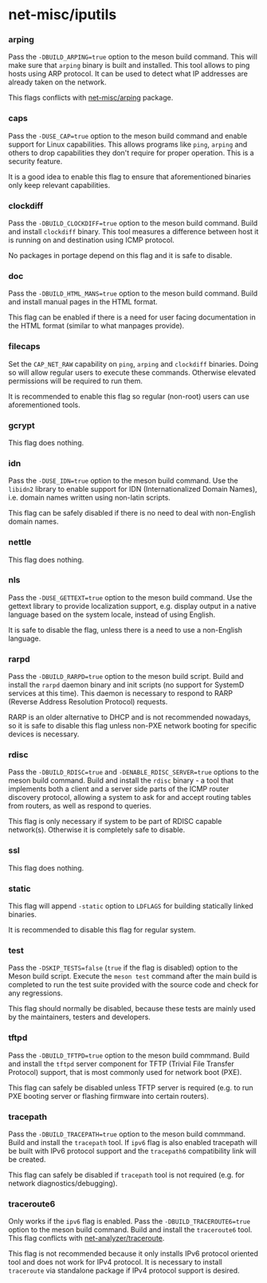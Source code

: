 # net-misc/iputils

### arping
Pass the `-DBUILD_ARPING=true` option to the meson build command. This will make sure that `arping` binary is built and installed. This tool allows to ping hosts using ARP protocol. It can be used to detect what IP addresses are already taken on the network.

This flags conflicts with [net-misc/arping](arping.md) package.

### caps
Pass the `-DUSE_CAP=true` option to the meson build command and enable support for Linux capabilities. This allows programs like `ping`, `arping` and others to drop capabilities they don't require for proper operation. This is a security feature.

It is a good idea to enable this flag to ensure that aforementioned binaries only keep relevant capabilities.

### clockdiff
Pass the `-DBUILD_CLOCKDIFF=true` option to the meson build command. Build and install `clockdiff` binary. This tool measures a difference between host it is running on and destination using ICMP protocol.

No packages in portage depend on this flag and it is safe to disable.

### doc
Pass the `-DBUILD_HTML_MANS=true` option to the meson build command. Build and install manual pages in the HTML format.

This flag can be enabled if there is a need for user facing documentation in the HTML format (similar to what manpages provide).

### filecaps
Set the `CAP_NET_RAW` capability on `ping`, `arping` and `clockdiff` binaries. Doing so will allow regular users to execute these commands. Otherwise elevated permissions will be required to run them.

It is recommended to enable this flag so regular (non-root) users can use aforementioned tools.

### gcrypt
This flag does nothing.

### idn
Pass the `-DUSE_IDN=true` option to the meson build command. Use the `libidn2` library to enable support for IDN (Internationalized Domain Names), i.e. domain names written using non-latin scripts.

This flag can be safely disabled if there is no need to deal with non-English domain names.

### nettle
This flag does nothing.

### nls
Pass the `-DUSE_GETTEXT=true` option to the meson build command. Use the gettext library to provide localization support, e.g. display output in a native language based on the system locale, instead of using English.

It is safe to disable the flag, unless there is a need to use a non-English language.

### rarpd
Pass the `-DBUILD_RARPD=true` option to the meson build script. Build and install the `rarpd` daemon binary and init scripts (no support for SystemD services at this time). This daemon is necessary to respond to RARP (Reverse Address Resolution Protocol) requests.

RARP is an older alternative to DHCP and is not recommended nowadays, so it is safe to disable this flag unless non-PXE network booting for specific devices is necessary.

### rdisc
Pass the `-DBUILD_RDISC=true` and `-DENABLE_RDISC_SERVER=true` options to the meson build command. Build and install the `rdisc` binary - a tool that implements both a client and a server side parts of the ICMP router discovery protocol, allowing a system to ask for and accept routing tables from routers, as well as respond to queries.

This flag is only necessary if system to be part of RDISC capable network(s). Otherwise it is completely safe to disable.

### ssl
This flag does nothing.

### static
This flag will append `-static` option to `LDFLAGS` for building statically linked binaries.

It is recommended to disable this flag for regular system.

### test
Pass the `-DSKIP_TESTS=false` (`true` if the flag is disabled) option to the Meson build script. Execute the `meson test` command after the main build is completed to run the test suite provided with the source code and check for any regressions.

This flag should normally be disabled, because these tests are mainly used by the maintainers, testers and developers.

### tftpd
Pass the `-DBUILD_TFTPD=true` option to the meson build commmand. Build and install the `tftpd` server component for TFTP (Trivial File Transfer Protocol) support, that is most commonly used for network boot (PXE).

This flag can safely be disabled unless TFTP server is required (e.g. to run PXE booting server or flashing firmware into certain routers).

### tracepath
Pass the `-DBUILD_TRACEPATH=true` option to the meson build commmand. Build and install the `tracepath` tool. If `ipv6` flag is also enabled tracepath will be built with IPv6 protocol support and the `tracepath6` compatibility link will be created.

This flag can safely be disabled if `tracepath` tool is not required (e.g. for network diagnostics/debugging).

### traceroute6
Only works if the `ipv6` flag is enabled. Pass the `-DBUILD_TRACEROUTE6=true` option to the meson build command. Build and install the `traceroute6` tool. This flag conflicts with [net-analyzer/traceroute](../../net-analyzer/traceroute.md).

This flag is not recommended because it only installs IPv6 protocol oriented tool and does not work for IPv4 protocol. It is necessary to install `traceroute` via standalone package if IPv4 protocol support is desired.
